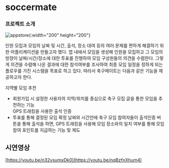 # soccermate

### 프로젝트 소개
![appstore](https://github.com/jjieun412/soccermate/assets/61269877/38aa2308-484d-400a-a640-88ec8d7e8cff){:width="200" height="200"}

인원 모집과 모임의 날짜 및 시간, 출석, 장소 대여 등의 여러 문제를 편하게 해결하기 위한 어플리케이션을 만들고자 했다. 앱 내에서 모임을 생성해 인원을 모집하고 그 모임의 방장이 날짜/시간/장소에 대한 투표를 진행하여 모임 구성원들의 의견을 수렴한다. 그렇게 의견을 수렴해 나온 결과에 대한 참석여부를 조사하여 최종 모임 일정을 정하게 되는 플로우를 가진 시스템을 목표로 하고 있다. 따라서 축구메이트는 다음과 같은 기능을 제공하고자 한다.

지역별 모임 추천
- 회원가입 시 설정한 사용자의 지역/위치를 중심으로 축구 모집 글을 통한 모임을 추천하는 기능
  <br>
GPS 트래킹을 사용한 출석 인증
- 투표를 통해 결정된 모임 확정 날짜와 시간안에 축구 모임 참여자들이 출석인증 버튼을 통해 출석을 하면, GPS 트래킹을 사용해 모임 장소와의 일치 여부를 통해 모임 참여 포인트를 지급하는 기능 및 제도


## 시연영상
[https://youtu.be/n32ysumxDk0](https://youtu.be/nqBzfnXhum4)
<br><br>





